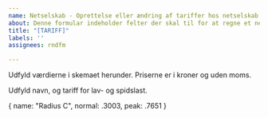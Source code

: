 ```yaml
---
name: Netselskab - Oprettelse eller ændring af tariffer hos netselskab.
about: Denne formular indeholder felter der skal til for at regne et netselskab.
title: "[TARIFF]"
labels: ''
assignees: rndfm

---
```


Udfyld værdierne i skemaet herunder.
Priserne er i kroner og uden moms.

Udfyld navn, og tariff for lav- og spidslast.

{
    name: "Radius C",
    normal: .3003,
    peak: .7651
}

